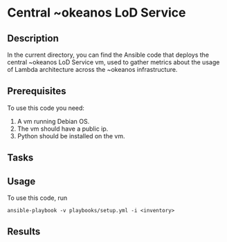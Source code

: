 # Central ~okeanos LoD Service

## Description
In the current directory, you can find the Ansible code that deploys the central ~okeanos LoD
Service vm, used to gather metrics about the usage of Lambda architecture across the ~okeanos
infrastructure.

## Prerequisites
To use this code you need:

1. A vm running Debian OS.
2. The vm should have a public ip.
3. Python should be installed on the vm.

## Tasks


## Usage
To use this code, run

`ansible-playbook -v playbooks/setup.yml -i <inventory>`

## Results

